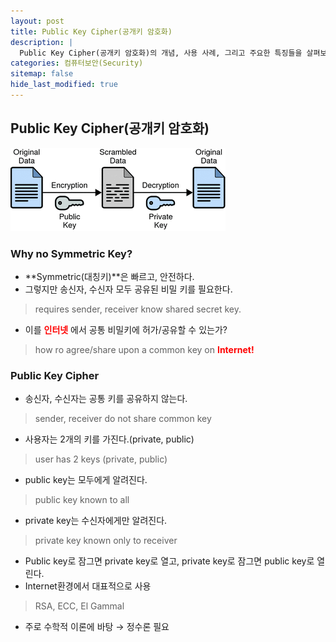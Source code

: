 ```yaml
---
layout: post
title: Public Key Cipher(공개키 암호화)
description: |
  Public Key Cipher(공개키 암호화)의 개념, 사용 사례, 그리고 주요한 특징들을 살펴보겠습니다.
categories: 컴퓨터보안(Security)
sitemap: false
hide_last_modified: true
---
```

## Public Key Cipher(공개키 암호화)

![400x200](/assets/img/blog/public-key.gif "OTP(ONE-TIME-PAD)")

### Why no Symmetric Key?
- **Symmetric(대칭키)**은 빠르고, 안전하다.
- 그렇지만 송신자, 수신자 모두 공유된 비밀 키를 필요한다.
> requires sender, receiver know shared secret key.
- 이를 <span style="color:red"> **인터넷** </span>에서 공통 비밀키에 허가/공유할 수 있는가?
> how ro agree/share upon a common key on <span style="color:red"> **Internet!** </span>

### Public Key Cipher
- 송신자, 수신자는 공통 키를 공유하지 않는다.
> sender, receiver do not share common key
- 사용자는 2개의 키를 가진다.(private, public)
> user has 2 keys (private, public)
  - public key는 모두에게 알려진다.
  > public key known to all
  - private key는 수신자에게만 알려진다.
  > private key known only to receiver
- Public key로 잠그면 private key로 열고, private key로 잠그면 public key로 열린다.
- Internet환경에서 대표적으로 사용
> RSA, ECC, El Gammal
- 주로 수학적 이론에 바탕 &rarr; 정수론 필요